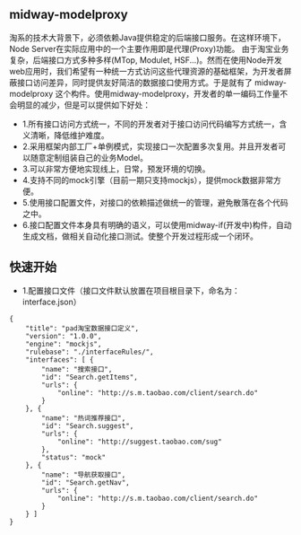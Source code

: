 ## midway-modelproxy

淘系的技术大背景下，必须依赖Java提供稳定的后端接口服务。在这样环境下，Node Server在实际应用中的一个主要作用即是代理(Proxy)功能。
由于淘宝业务复杂，后端接口方式多种多样(MTop, Modulet, HSF...)。然而在使用Node开发web应用时，我们希望有一种统一方式访问这些代理资源的基础框架，为开发者屏蔽接口访问差异，同时提供友好简洁的数据接口使用方式。于是就有了 midway-modelproxy 这个构件。使用midway-modelproxy，开发者的单一编码工作量不会明显的减少，但是可以提供如下好处：
* 1.所有接口访问方式统一，不同的开发者对于接口访问代码编写方式统一，含义清晰，降低维护难度。
* 2.采用框架内部工厂+单例模式，实现接口一次配置多次复用。并且开发者可以随意定制组装自己的业务Model。
* 3.可以非常方便地实现线上，日常，预发环境的切换。
* 4.支持不同的mock引擎（目前一期只支持mockjs），提供mock数据非常方便。
* 5.使用接口配置文件，对接口的依赖描述做统一的管理，避免散落在各个代码之中。
* 6.接口配置文件本身具有明确的语义，可以使用midway-if(开发中)构件，自动生成文档，做相关自动化接口测试。使整个开发过程形成一个闭环。

## 快速开始

* 1.配置接口文件（接口文件默认放置在项目根目录下，命名为：interface.json）

```
{
	"title": "pad淘宝数据接口定义",
	"version": "1.0.0",
	"engine": "mockjs",
	"rulebase": "./interfaceRules/",
	"interfaces": [ {
		"name": "搜索接口",
		"id": "Search.getItems",
		"urls": {
			"online": "http://s.m.taobao.com/client/search.do"
		}
	}, {
		"name": "热词推荐接口",
		"id": "Search.suggest",
		"urls": {
			"online": "http://suggest.taobao.com/sug"
		},
		"status": "mock"
	}, {
		"name": "导航获取接口",
		"id": "Search.getNav",
		"urls": {
			"online": "http://s.m.taobao.com/client/search.do"
		}
	} ]
}
```

